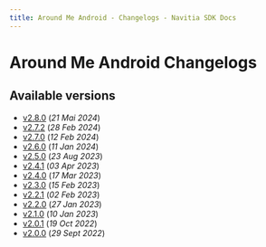 ```yaml
---
title: Around Me Android - Changelogs - Navitia SDK Docs
---
```


# Around Me Android Changelogs

## Available versions

* [v2.8.0](releases/2.8.0/index.md) (_21 Mai 2024_)
* [v2.7.2](releases/2.7.2/index.md) (_28 Feb 2024_)
* [v2.7.0](releases/2.7.0/index.md) (_12 Feb 2024_)
* [v2.6.0](releases/2.6.0/index.md) (_11 Jan 2024_)
* [v2.5.0](releases/2.5.0/index.md) (_23 Aug 2023_)
* [v2.4.1](releases/2.4.1/index.md) (_03 Apr 2023_)
* [v2.4.0](releases/2.4.0/index.md) (_17 Mar 2023_)
* [v2.3.0](releases/2.3.0/index.md) (_15 Feb 2023_)
* [v2.2.1](releases/2.2.1/index.md) (_02 Feb 2023_)
* [v2.2.0](releases/2.2.0/index.md) (_27 Jan 2023_)
* [v2.1.0](releases/2.1.0/index.md) (_10 Jan 2023_)
* [v2.0.1](releases/2.0.1/index.md) (_19 Oct 2022_)
* [v2.0.0](releases/2.0.0/index.md) (_29 Sept 2022_)
